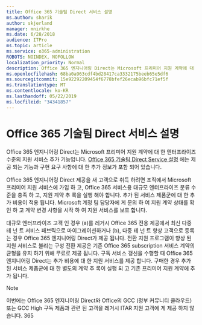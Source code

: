 ```yaml
---
title: Office 365 기술팀 Direct 서비스 설명
ms.author: sharik
author: skjerland
manager: mnirkhe
ms.date: 6/28/2018
audience: ITPro
ms.topic: article
ms.service: o365-administration
ROBOTS: NOINDEX, NOFOLLOW
localization_priority: Normal
description: Office 365 엔지니어링 Direct는 Microsoft 프리미어 지원 계약에 대 한 엔터프라이즈 수준의 지원 서비스 추가 기능입니다. Office 365 기술팀 Direct Service 설명에는 제공 되는 기능과 구현 요구 사항에 대 한 추가 정보가 포함 되어 있습니다.
ms.openlocfilehash: 68ba0a963cdf4bd28417ca3332175beeb65e5df6
ms.sourcegitcommit: 15e92292209454f6778bfef26ecab96bfc71ef5f
ms.translationtype: MT
ms.contentlocale: ko-KR
ms.lasthandoff: 05/22/2019
ms.locfileid: "34341857"
---
```

# <a name="office-365-engineering-direct-service-description"></a>Office 365 기술팀 Direct 서비스 설명

Office 365 엔지니어링 Direct는 Microsoft 프리미어 지원 계약에 대 한 엔터프라이즈 수준의 지원 서비스 추가 기능입니다. [Office 365 기술팀 Direct Service 설명](https://github.com/MicrosoftDocs/OfficeDocs-O365ServiceDescriptions/blob/master/Office%20365%20Engineering%20Direct%20-%20Svc%20Desc%20(25mar2019).pdf) 에는 제공 되는 기능과 구현 요구 사항에 대 한 추가 정보가 포함 되어 있습니다.

Office 365 엔지니어링 Direct 제공을 새 고객으로 취득 하려면 조직에서 Microsoft 프리미어 지원 서비스에 가입 하 고, Office 365 서비스용 대규모 엔터프라이즈 분류 수준을 충족 하 고, 지원 계약 추 록을 실행 해야 합니다. 추가 된 서비스 제품군에 대 한 추가 비용이 적용 됩니다. Microsoft 계정 팀 담당자에 게 문의 하 여 지원 계약 상태를 확인 하 고 계약 변경 사항을 시작 하 여 지원 서비스를 보호 합니다. 

대규모 엔터프라이즈 고객 인 경우 (a)를 레거시 Office 365 전용 제공에서 최신 다중 테 넌 트 서비스 패브릭으로 마이그레이션하거나 (b), 다중 테 넌 트 향상 고객으로 등록는 경우 Office 365 엔지니어링 Direct가 제공 됩니다. 전환 지원 프로그램이 향상 된 지원 서비스로 불리는 구성 전환 제공은 기존 Office 365 subscription 서비스 계약의 균형을 유지 하기 위해 무료로 제공 됩니다. 구독 서비스 갱신을 수행할 때 Office 365 엔지니어링 Direct는 추가 비용에 대 한 지원 서비스를 제공 합니다. 구매한 경우 추가 된 서비스 제품군에 대 한 별도의 계약 추 록이 실행 되 고 기존 프리미어 지원 계약에 추가 됩니다.

> [!NOTE]
> 이번에는 Office 365 엔지니어링 Direct와 Office의 GCC (정부 커뮤니티 클라우드) 또는 GCC High 구독 제품과 관련 된 고객을 레거시 ITAR 지원 고객에 게 제공 하지 않습니다. 365
